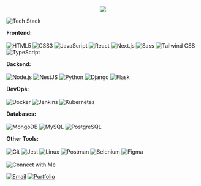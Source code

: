 <p align="center">
  <a href="http://www.giovannivicentin.com" target="_blank">
    <img src="https://img.shields.io/badge/Check_out_my-portfolio-%23A020F0.svg?&style=for-the-badge&logoColor=white" />
  </a>
</p>

![Tech Stack](https://img.shields.io/static/v1?label=Tech%20&message=Stack:&color=white&style=for-the-badge&logoColor=black)

<b>Frontend:</b>
<br>
<br>
![HTML5](https://img.shields.io/badge/-HTML5-E34F26?style=flat&logo=html5&logoColor=white)
![CSS3](https://img.shields.io/badge/-CSS3-1572B6?style=flat&logo=css3)
![JavaScript](https://img.shields.io/badge/-JavaScript-F7DF1E?style=flat&logo=javascript&logoColor=black)
![React](https://img.shields.io/badge/-React-61DAFB?style=flat&logo=react&logoColor=black)
![Next.js](https://img.shields.io/badge/-Next.js-000000?style=flat&logo=next.js&logoColor=white)
![Sass](https://img.shields.io/badge/-Sass-CC6699?style=flat&logo=sass&logoColor=white)
![Tailwind CSS](https://img.shields.io/badge/-Tailwind_CSS-38B2AC?style=flat&logo=tailwind-css&logoColor=white)
![TypeScript](https://img.shields.io/badge/-TypeScript-3178C6?style=flat&logo=typescript&logoColor=white)

<b>Backend:</b>
<br>
<br>
![Node.js](https://img.shields.io/badge/-Node.js-339933?style=flat&logo=node.js&logoColor=white)
![NestJS](https://img.shields.io/badge/-NestJS-E0234E?style=flat&logo=nestjs&logoColor=white)
![Python](https://img.shields.io/badge/-Python-3776AB?style=flat&logo=python&logoColor=white)
![Django](https://img.shields.io/badge/-Django-092E20?style=flat&logo=django&logoColor=white)
![Flask](https://img.shields.io/badge/-Flask-000000?style=flat&logo=flask&logoColor=white)

<b>DevOps:</b>
<br>
<br>
![Docker](https://img.shields.io/badge/-Docker-2496ED?style=flat&logo=docker&logoColor=white)
![Jenkins](https://img.shields.io/badge/-Jenkins-D24939?style=flat&logo=jenkins&logoColor=white)
![Kubernetes](https://img.shields.io/badge/-Kubernetes-326CE5?style=flat&logo=kubernetes&logoColor=white)

<b>Databases:</b>
<br>
<br>
![MongoDB](https://img.shields.io/badge/-MongoDB-2279E1?style=flat&logo=mongodb&logoColor=white)
![MySQL](https://img.shields.io/badge/-MySQL-4479A1?style=flat&logo=mysql&logoColor=white)
![PostgreSQL](https://img.shields.io/badge/-PostgreSQL-336791?style=flat&logo=postgresql)

<b>Other Tools:</b>
<br>
<br>
![Git](https://img.shields.io/badge/-Git-F05032?style=flat&logo=git&logoColor=white)
![Jest](https://img.shields.io/badge/-Jest-C21325?style=flat&logo=jest&logoColor=white)
![Linux](https://img.shields.io/badge/-Linux-FCC624?style=flat&logo=linux&logoColor=black)
![Postman](https://img.shields.io/badge/-Postman-FF6C37?style=flat&logo=postman&logoColor=white)
![Selenium](https://img.shields.io/badge/-Selenium-43B02A?style=flat&logo=selenium&logoColor=white)
![Figma](https://img.shields.io/badge/-Figma-F24E1E?style=flat&logo=figma&logoColor=white)
<br>
<br>
![Connect with Me](https://img.shields.io/static/v1?label=Connect%20&message=with%20Me:&color=white&style=for-the-badge&logoColor=black)
<br>
<p align="left">
<a href="mailto:area319@outlook.com"><img alt="Email" src="https://img.shields.io/badge/Email-D14836?style=flat&logo=minutemailer&logoColor=white" /></a>
<a href="http://area319.github.io/resume" target="_blank"><img alt="Portfolio" src="https://img.shields.io/badge/GV​-Portfolio-%23A020F0?style=flat&logo=&logoColor=white" /></a>
</p>
